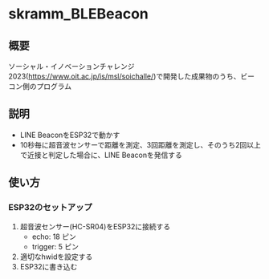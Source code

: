 # skramm_BLEBeacon

## 概要

ソーシャル・イノベーションチャレンジ2023(https://www.oit.ac.jp/is/msl/soichalle/)で開発した成果物のうち、ビーコン側のプログラム

## 説明

- LINE BeaconをESP32で動かす
- 10秒毎に超音波センサーで距離を測定、3回距離を測定し、そのうち2回以上で近接と判定した場合に、LINE Beaconを発信する

## 使い方

### ESP32のセットアップ

1. 超音波センサー(HC-SR04)をESP32に接続する
    - echo: 18 ピン
    - trigger: 5 ピン
2. 適切なhwidを設定する
3. ESP32に書き込む